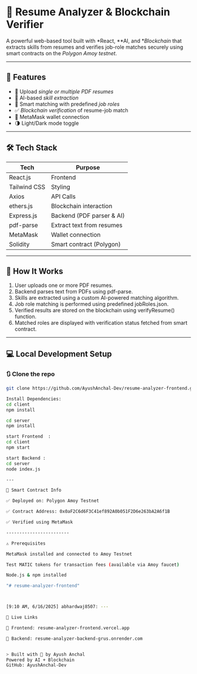 # 💼 Resume Analyzer & Blockchain Verifier

A powerful web-based tool built with *React, **AI, and **Blockchain* that extracts skills from resumes and verifies job-role matches securely using smart contracts on the *Polygon Amoy testnet*.

---

## 🚀 Features

- 📄 Upload *single or multiple PDF resumes*
- 🧠 AI-based *skill extraction*
- 🧩 Smart matching with predefined *job roles*
- ✅ *Blockchain verification* of resume-job match
- 🔐 MetaMask wallet connection
- 🌗 Light/Dark mode toggle

---
## 🛠️ Tech Stack

| Tech             | Purpose                     
|------------------|------------------------------|
| React.js         | Frontend                     |
| Tailwind CSS     | Styling                      |
| Axios            | API Calls                    |
| ethers.js        | Blockchain interaction       |
| Express.js       | Backend (PDF parser & AI)    |
| pdf-parse        | Extract text from resumes    |
| MetaMask         | Wallet connection            |
| Solidity         | Smart contract (Polygon)     |

---------------------------------------------------

## 🧠 How It Works

1. User uploads one or more PDF resumes.
2. Backend parses text from PDFs using pdf-parse.
3. Skills are extracted using a custom AI-powered matching algorithm.
4. Job role matching is performed using predefined jobRoles.json.
5. Verified results are stored on the blockchain using verifyResume() function.
6. Matched roles are displayed with verification status fetched from smart contract.

---

## 💻 Local Development Setup

### 🔃 Clone the repo

```bash
git clone https://github.com/AyushAnchal-Dev/resume-analyzer-frontend.git

Install Dependencies:
cd client
npm install

cd server
npm install

start Frontend  :
cd client
npm start

start Backend :
cd server
node index.js

---

🔐 Smart Contract Info

✅ Deployed on: Polygon Amoy Testnet

✅ Contract Address: 0x0aF2C6d6F3C41ef892A0b051F2D6e263bA2A6f1B

✅ Verified using MetaMask

------------------------

⚠️ Prerequisites

MetaMask installed and connected to Amoy Testnet

Test MATIC tokens for transaction fees (available via Amoy faucet)

Node.js & npm installed

"# resume-analyzer-frontend" 



[9:10 AM, 6/16/2025] abhardwaj8507: ---

🔗 Live Links

🔹 Frontend: resume-analyzer-frontend.vercel.app

🔹 Backend: resume-analyzer-backend-grus.onrender.com


> Built with 💙 by Ayush Anchal
Powered by AI + Blockchain
GitHub: AyushAnchal-Dev

